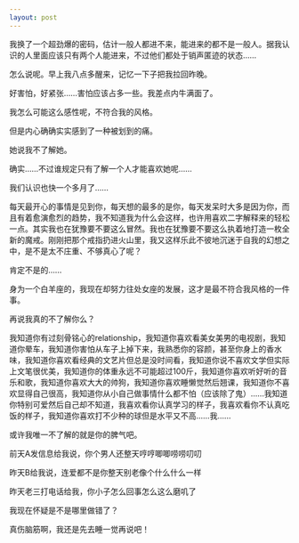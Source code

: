 ```yaml
---
layout: post
---
```

我换了一个超劲爆的密码，估计一般人都进不来，能进来的都不是一般人。据我认识的人里面应该只有两个人能进来，不过他们都处于销声匿迹的状态……
  
怎么说呢。早上我八点多醒来，记忆一下子把我拉回昨晚。
  
好害怕，好紧张……害怕应该占多一些。我差点内牛满面了。
  
我怎么可能这么感性呢，不符合我的风格。
  
但是内心确确实实感到了一种被划到的痛。
  
她说我不了解她。
  
确实……不过谁规定只有了解一个人才能喜欢她呢……
  
我们认识也快一个多月了……
  
每天最开心的事情是见到你，每天想的最多的是你，每天发呆时大多是因为你，而且有着愈演愈烈的趋势，我不知道我为什么会这样，也许用喜欢二字解释来的轻松一点。其实我也在犹豫要不要这么冒然。我也在犹豫要不要这么执着地打造一枚全新的魔戒。刚刚把那个戒指扔进火山里，我又这样乐此不彼地沉迷于自我的幻想之中，是不是太不庄重、不够真心了呢？
  
肯定不是的……
  
身为一个白羊座的，我现在却努力往处女座的发展，这才是最不符合我风格的一件事。
  
再说我真的不了解你么？
  
我知道你有过刻骨铭心的relationship，我知道你喜欢看美女美男的电视剧，我知道你晕车，我知道你害怕从车子上掉下来，我熟悉你的容颜，甚至你身上的香水味，我知道你喜欢看经典的文艺片但总是没时间看，我知道你说不喜欢文学但实际上文笔很优美，我知道你的体重永远不可能超过100斤，我知道你喜欢听好听的音乐和歌，我知道你喜欢大大的帅狗，我知道你喜欢睡懒觉然后翘课，我知道你不喜欢显得自己很高，我知道你从小自己做事情什么都不怕（应该除了鬼）……我知道你特别可爱然后自己却不知道，我喜欢看你认真学习的样子，我喜欢看你不认真吃饭的样子，我知道你喜欢打不少种的球但是水平又不高……我……
  
或许我唯一不了解的就是你的脾气吧。

前天A发信息给我说，你个男人还整天哼哼唧唧唠唠叨叨
  
昨天B给我说，连爱都不是你整天别老像个什么什么一样
  
昨天老三打电话给我，你小子怎么回事怎么这么磨叽了
  
我现在怀疑是不是哪里做错了？
  
真伤脑筋啊，我还是先去睡一觉再说吧！